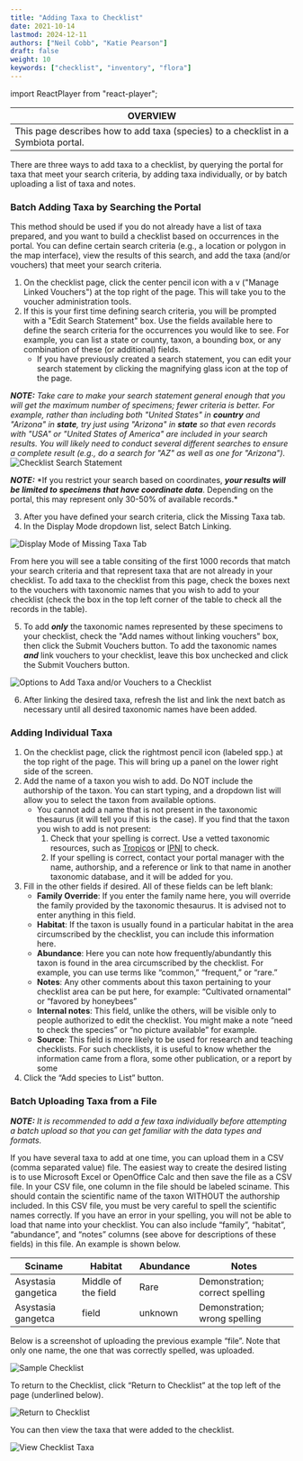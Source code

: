 ```yaml
---
title: "Adding Taxa to Checklist"
date: 2021-10-14
lastmod: 2024-12-11
authors: ["Neil Cobb", "Katie Pearson"]
draft: false
weight: 10
keywords: ["checklist", "inventory", "flora"]
---
```


import ReactPlayer from "react-player";

| **OVERVIEW**                                                                       |
| ---------------------------------------------------------------------------------- |
| This page describes how to add taxa (species) to a checklist in a Symbiota portal. |

There are three ways to add taxa to a checklist, by querying the portal for taxa that meet your search criteria, by adding taxa individually, or by batch uploading a list of taxa and notes.

### Batch Adding Taxa by Searching the Portal

This method should be used if you do not already have a list of taxa prepared, and you want to build a checklist based on occurrences in the portal. You can define certain search criteria (e.g., a location or polygon in the map interface), view the results of this search, and add the taxa (and/or vouchers) that meet your search criteria.

1. On the checklist page, click the center pencil icon with a v ("Manage Linked Vouchers") at the top right of the page. This will take you to the voucher administration tools.
2. If this is your first time defining search criteria, you will be prompted with a "Edit Search Statement" box. Use the fields available here to define the search criteria for the occurrences you would like to see. For example, you can list a state or county, taxon, a bounding box, or any combination of these (or additional) fields.
   - If you have previously created a search statement, you can edit your search statement by clicking the magnifying glass icon at the top of the page.

**_NOTE:_** _Take care to make your search statement general enough that you will get the maximum number of specimens; fewer criteria is better. For example, rather than including both "United States" in **country** and "Arizona" in **state**, try just using "Arizona" in **state** so that even records with "USA" or "United States of America" are included in your search results. You will likely need to conduct several different searches to ensure a complete result (e.g., do a search for "AZ" as well as one for "Arizona")._
![Checklist Search Statement](/img/checklistsearchstatement.png)

**_NOTE:_** \*If you restrict your search based on coordinates, **_your results will be limited to specimens that have coordinate data_**. Depending on the portal, this may represent only 30-50% of available records.\*

3. After you have defined your search criteria, click the Missing Taxa tab.
4. In the Display Mode dropdown list, select Batch Linking.

![Display Mode of Missing Taxa Tab](/img/checklistdisplaymode.JPG)

From here you will see a table consiting of the first 1000 records that match your search criteria and that represent taxa that are not already in your checklist. To add taxa to the checklist from this page, check the boxes next to the vouchers with taxonomic names that you wish to add to your checklist (check the box in the top left corner of the table to check all the records in the table).

5. To add **_only_** the taxonomic names represented by these specimens to your checklist, check the "Add names without linking vouchers" box, then click the Submit Vouchers button. To add the taxonomic names **_and_** link vouchers to your checklist, leave this box unchecked and click the Submit Vouchers button.

![Options to Add Taxa and/or Vouchers to a Checklist](/img/checklistsubmitvouchers.JPG)

6. After linking the desired taxa, refresh the list and link the next batch as necessary until all desired taxonomic names have been added.

### Adding Individual Taxa

<ReactPlayer
  playing={false}
  controls
  url="https://www.youtube.com/watch?v=jm2_mn2nClo"
/>

1. On the checklist page, click the rightmost pencil icon (labeled spp.) at the top right of the page. This will bring up a panel on the lower right side of the screen.
2. Add the name of a taxon you wish to add. Do NOT include the authorship of the taxon. You can start typing, and a dropdown list will allow you to select the taxon from available options.
   - You cannot add a name that is not present in the taxonomic thesaurus (it will tell you if this is the case). If you find that the taxon you wish to add is not present:
     1. Check that your spelling is correct. Use a vetted taxonomic resources, such as [Tropicos](http://tropicos.org) or [IPNI](http://www.ipni.org/) to check.
     2. If your spelling is correct, contact your portal manager with the name, authorship, and a reference or link to that name in another taxonomic database, and it will be added for you.
3. Fill in the other fields if desired. All of these fields can be left blank:
   - **Family Override**: If you enter the family name here, you will override the family provided by the taxonomic thesaurus. It is advised not to enter anything in this field.
   - **Habitat**: If the taxon is usually found in a particular habitat in the area circumscribed by the checklist, you can include this information here.
   - **Abundance**: Here you can note how frequently/abundantly this taxon is found in the area circumscribed by the checklist. For example, you can use terms like “common,” “frequent,” or “rare.”
   - **Notes**: Any other comments about this taxon pertaining to your checklist area can be put here, for example: “Cultivated ornamental” or “favored by honeybees”
   - **Internal notes**: This field, unlike the others, will be visible only to people authorized to edit the checklist. You might make a note “need to check the species” or “no picture available” for example.
   - **Source**: This field is more likely to be used for research and teaching checklists. For such checklists, it is useful to know whether the information came from a flora, some other publication, or a report by some
4. Click the “Add species to List” button.

### Batch Uploading Taxa from a File

**_NOTE:_** _It is recommended to add a few taxa individually before attempting a batch upload so that you can get familiar with the data types and formats._

<ReactPlayer
  playing={false}
  controls
  url="http://www.youtube.com/watch?v=Hnk09MYlMVg"
/>

If you have several taxa to add at one time, you can upload them in a CSV (comma separated value) file. The easiest way to create the desired listing is to use Microsoft Excel or OpenOffice Calc and then save the file as a CSV file.
In your CSV file, one column in the file should be labeled sciname. This should contain the scientific name of the taxon WITHOUT the authorship included. In this CSV file, you must be very careful to spell the scientific names correctly. If you have an error in your spelling, you will not be able to load that name into your checklist.
You can also include “family”, “habitat”, “abundance”, and “notes” columns (see above for descriptions of these fields) in this file. An example is shown below.

| Sciname             | Habitat             | Abundance | Notes                           |
| ------------------- | ------------------- | --------- | ------------------------------- |
| Asystasia gangetica | Middle of the field | Rare      | Demonstration; correct spelling |
| Asystasia gangetca  | field               | unknown   | Demonstration; wrong spelling   |

Below is a screenshot of uploading the previous example “file”. Note that only one name, the one that was correctly spelled, was uploaded.

![Sample Checklist](/img/samplechecklist.jpg)

To return to the Checklist, click “Return to Checklist” at the top left of the page (underlined below).

![Return to Checklist](/img/returntochecklist.jpg)

You can then view the taxa that were added to the checklist.

![View Checklist Taxa](/img/viewchecklisttaxa.jpg)
